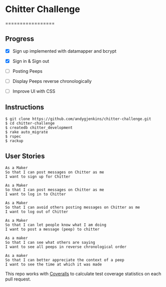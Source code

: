 # Chitter Challenge
=================

## Progress

- [x] Sign up implemented with datamapper and bcrypt
- [x] Sign in & Sign out
- [ ] Posting Peeps
- [ ] Display Peeps reverse chronologically
- [ ] Improve UI with CSS


## Instructions

```
$ git clone https://github.com/andygjenkins/chitter-challenge.git
$ cd chitter-challenge
$ createdb chitter_development
$ rake auto_migrate
$ rspec
$ rackup
```

## User Stories

```
As a Maker
So that I can post messages on Chitter as me
I want to sign up for Chitter

As a Maker
So that I can post messages on Chitter as me
I want to log in to Chitter

As a Maker
So that I can avoid others posting messages on Chitter as me
I want to log out of Chitter

As a Maker
So that I can let people know what I am doing  
I want to post a message (peep) to chitter

As a maker
So that I can see what others are saying  
I want to see all peeps in reverse chronological order

As a maker
So that I can better appreciate the context of a peep
I want to see the time at which it was made
```

This repo works with [Coveralls](https://coveralls.io/) to calculate test coverage statistics on each pull request.
